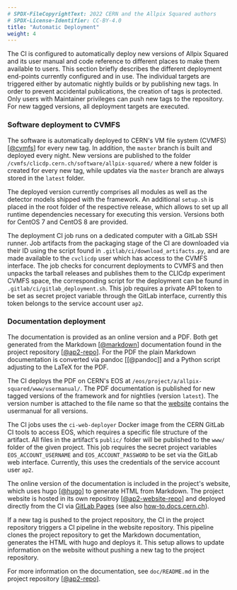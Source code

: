 ```yaml
---
# SPDX-FileCopyrightText: 2022 CERN and the Allpix Squared authors
# SPDX-License-Identifier: CC-BY-4.0
title: "Automatic Deployment"
weight: 4
---
```


The CI is configured to automatically deploy new versions of Allpix Squared and its user manual and code reference to
different places to make them available to users. This section briefly describes the different deployment end-points
currently configured and in use. The individual targets are triggered either by automatic nightly builds or by publishing new
tags. In order to prevent accidental publications, the creation of tags is protected. Only users with Maintainer privileges
can push new tags to the repository. For new tagged versions, all deployment targets are executed.

### Software deployment to CVMFS

The software is automatically deployed to CERN's VM file system (CVMFS) \[[@cvmfs]\] for every new tag. In addition, the
`master` branch is built and deployed every night. New versions are published to the folder
`/cvmfs/clicdp.cern.ch/software/allpix-squared/` where a new folder is created for every new tag, while updates via the
`master` branch are always stored in the `latest` folder.

The deployed version currently comprises all modules as well as the detector models shipped with the framework. An additional
`setup.sh` is placed in the root folder of the respective release, which allows to set up all runtime dependencies necessary
for executing this version. Versions both for CentOS 7 and CentOS 8 are provided.

The deployment CI job runs on a dedicated computer with a GitLab SSH runner. Job artifacts from the packaging stage of the CI
are downloaded via their ID using the script found in `.gitlab/ci/download_artifacts.py`, and are made available to the
`cvclicdp` user which has access to the CVMFS interface. The job checks for concurrent deployments to CVMFS and then unpacks
the tarball releases and publishes them to the CLICdp experiment CVMFS space, the corresponding script for the deployment can
be found in `.gitlab/ci/gitlab_deployment.sh`. This job requires a private API token to be set as secret project variable
through the GitLab interface, currently this token belongs to the service account user `ap2`.

### Documentation deployment

The documentation is provided as an online version and a PDF. Both get generated from the Markdown \[[@markdown]\]
documentation found in the project repository \[[@ap2-repo]\]. For the PDF the plain Markdown documentation is converted via
pandoc \[[@pandoc]\] and a Python script adjusting to the LaTeX for the PDF.

The CI deploys the PDF on CERN's EOS at `/eos/project/a/allpix-squared/www/usermanual/`. The PDF documentation is published
for new tagged versions of the framework and for nightlies (version `latest`). The version number is attached to the file
name so that the [website](https://project-allpix-squared.web.cern.ch/usermanual/) contains the usermanual for all versions.

The CI jobs uses the `ci-web-deployer` Docker image from the CERN GitLab CI tools to access EOS, which requires a specific
file structure of the artifact. All files in the artifact's `public/` folder will be published to the `www/` folder of the
given project. This job requires the secret project variables `EOS_ACCOUNT_USERNAME` and `EOS_ACCOUNT_PASSWORD` to be set via
the GitLab web interface. Currently, this uses the credentials of the service account user `ap2`.

The online version of the documentation is included in the project's website, which uses hugo \[[@hugo]\] to generate HTML
from Markdown. The project website is hosted in its own repositroy \[[@ap2-website-repo]\] and deployed directly from the CI
via [GitLab Pages](https://docs.gitlab.com/ee/user/project/pages/) (see also
[how-to.docs.cern.ch](https://how-to.docs.cern.ch/)).

If a new tag is pushed to the project repository, the CI in the project repository triggers a CI pipeline in the website
repository. This pipeline clones the project repository to get the Markdown documentation, generates the HTML with hugo and
deploys it. This setup allows to update information on the website without pushing a new tag to the project repository.

For more information on the documentation, see `doc/README.md` in the project repository \[[@ap2-repo]\].


[@cvmfs]: https://pos.sissa.it/070/052/
[@ap2-repo]: https://gitlab.cern.ch/allpix-squared/allpix-squared
[@markdown]: https://docs.gitlab.com/ee/user/markdown.html
[@ap2-website-repo]: https://gitlab.cern.ch/allpix-squared/allpix-squared-website/
[@hugo]: https://gohugo.io/
